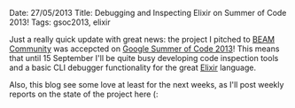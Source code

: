 Date: 27/05/2013
Title: Debugging and Inspecting Elixir on Summer of Code 2013!
Tags: gsoc2013, elixir

Just a really quick update with great news: the project I pitched to [BEAM Community](http://beamcommunity.github.com/) 
was accepcted on [Google Summer of Code 2013](google-melange.com/gsoc/homepage/google/gsoc2013)! 
This means that until 15 September I'll be quite busy developing code inspection tools and a basic 
CLI debugger functionality for the great [Elixir](http://www.elixir-lang.org) language.

Also, this blog see some love at least for the next weeks, as I'll post weekly reports on the state of the project here (:
